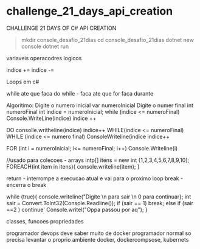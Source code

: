 # challenge_21_days_api_creation

CHALLENGE 21 DAYS OF C# API CREATION

> mkdir console_desafio_21dias
> cd console_desafio_21dias
> dotnet new console
> dotnet run

variaveis operacodres logicos

indice +=
indice -=

Loops em c#

while ate que faca
do while - faca ate que
for faca durante

Algoritimo:
Digite o numero inicial
var numeroInicial
Digite o numer final
int numeroFinal
int indice = numeroInicial;
while (indice <= numeroFinal)
Console.WriteLine(indice)
indice ++

DO
consolle.writheline(indice)
indice++
WHILE(indice <= numeroFinal)
WHILE (indice <= numero final)
ConsoleWriteline(indice
indice++

FOR (int i = numeroInicial; i<= numeroFinal; i++)
Console.Writeline(i)

//usado para colecoes - arrays
intp[] itens = new int {1,2,3,4,5,6,7,8,9,10];
FOREACH(int item in itens){
console.writeline(item);
}

return - interrompe a execucao atual e vai para o proximo loop
break - encerra o break

while (true){
console.writeline("Digite \n para sair \n 0 para continuar};
int sair = Convert.ToInt32(Console.Readline());
if (sair == 1)
break;
else if (sair ==2 )
continue'
Console.writel("Oppa passou por aq");
}

classes, funcoes propriedades

programador devops deve saber muito de docker
programador normal so precisa levantar o proprio ambiente
docker, dockercompsose, kubernets